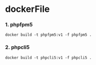 # dockerFile
### 1. phpfpm5
```
docker build -t phpfpm5:v1 -f phpfpm5 .
```
### 2. phpcli5
```
docker build -t phpcli5:v1 -f phpcli5 .
```